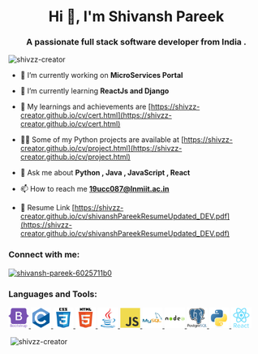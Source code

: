 <h1 align="center">Hi 👋, I'm Shivansh Pareek</h1>
<h3 align="center">A passionate full stack  software developer  from India .</h3>

<p align="left"> <img src="https://komarev.com/ghpvc/?username=shivzz-creator&label=Profile%20views&color=0e75b6&style=flat" alt="shivzz-creator" /> </p>

- 🔭 I’m currently working on **MicroServices Portal**

- 🌱 I’m currently learning **ReactJs and Django**

- 👯 My learnings and achievements are [https://shivzz-creator.github.io/cv/cert.html](https://shivzz-creator.github.io/cv/cert.html)

- 👨‍💻 Some of my Python projects are available at [https://shivzz-creator.github.io/cv/project.html](https://shivzz-creator.github.io/cv/project.html)

- 💬 Ask me about **Python , Java , JavaScript , React**

- 📫 How to reach me **19ucc087@lnmiit.ac.in**

- 📄 Resume Link [https://shivzz-creator.github.io/cv/shivanshPareekResumeUpdated_DEV.pdf](https://shivzz-creator.github.io/cv/shivanshPareekResumeUpdated_DEV.pdf)

<h3 align="left">Connect with me:</h3>
<p align="left">
<a href="https://linkedin.com/in/shivansh-pareek-6025711b0" target="blank"><img align="center" src="https://raw.githubusercontent.com/rahuldkjain/github-profile-readme-generator/master/src/images/icons/Social/linked-in-alt.svg" alt="shivansh-pareek-6025711b0" height="30" width="40" /></a>
</p>

<h3 align="left">Languages and Tools:</h3>
<p align="left"> <a href="https://getbootstrap.com" target="_blank" rel="noreferrer"> <img src="https://raw.githubusercontent.com/devicons/devicon/master/icons/bootstrap/bootstrap-plain-wordmark.svg" alt="bootstrap" width="40" height="40"/> </a> <a href="https://www.cprogramming.com/" target="_blank" rel="noreferrer"> <img src="https://raw.githubusercontent.com/devicons/devicon/master/icons/c/c-original.svg" alt="c" width="40" height="40"/> </a> <a href="https://www.w3schools.com/css/" target="_blank" rel="noreferrer"> <img src="https://raw.githubusercontent.com/devicons/devicon/master/icons/css3/css3-original-wordmark.svg" alt="css3" width="40" height="40"/> </a> <a href="https://www.w3.org/html/" target="_blank" rel="noreferrer"> <img src="https://raw.githubusercontent.com/devicons/devicon/master/icons/html5/html5-original-wordmark.svg" alt="html5" width="40" height="40"/> </a> <a href="https://www.java.com" target="_blank" rel="noreferrer"> <img src="https://raw.githubusercontent.com/devicons/devicon/master/icons/java/java-original.svg" alt="java" width="40" height="40"/> </a> <a href="https://developer.mozilla.org/en-US/docs/Web/JavaScript" target="_blank" rel="noreferrer"> <img src="https://raw.githubusercontent.com/devicons/devicon/master/icons/javascript/javascript-original.svg" alt="javascript" width="40" height="40"/> </a> <a href="https://www.mysql.com/" target="_blank" rel="noreferrer"> <img src="https://raw.githubusercontent.com/devicons/devicon/master/icons/mysql/mysql-original-wordmark.svg" alt="mysql" width="40" height="40"/> </a> <a href="https://nodejs.org" target="_blank" rel="noreferrer"> <img src="https://raw.githubusercontent.com/devicons/devicon/master/icons/nodejs/nodejs-original-wordmark.svg" alt="nodejs" width="40" height="40"/> </a> <a href="https://www.postgresql.org" target="_blank" rel="noreferrer"> <img src="https://raw.githubusercontent.com/devicons/devicon/master/icons/postgresql/postgresql-original-wordmark.svg" alt="postgresql" width="40" height="40"/> </a> <a href="https://www.python.org" target="_blank" rel="noreferrer"> <img src="https://raw.githubusercontent.com/devicons/devicon/master/icons/python/python-original.svg" alt="python" width="40" height="40"/> </a> <a href="https://reactjs.org/" target="_blank" rel="noreferrer"> <img src="https://raw.githubusercontent.com/devicons/devicon/master/icons/react/react-original-wordmark.svg" alt="react" width="40" height="40"/> </a> </p>

<p>&nbsp;<img align="center" src="https://github-readme-stats.vercel.app/api?username=shivzz-creator&show_icons=true&locale=en" alt="shivzz-creator" /></p>
